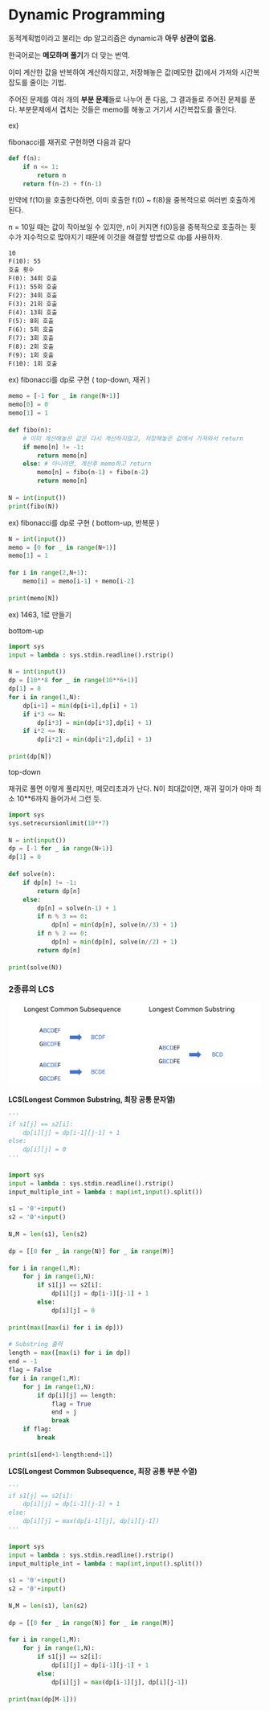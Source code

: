 # Dynamic Programming

동적계획법이라고 불리는 dp 알고리즘은 dynamic과 **아무 상관이 없음.**

한국어로는 **메모하며 풀기**가 더 맞는 번역.

이미 계산한 값을 반복하여 계산하지않고, 저장해놓은 값(메모한 값)에서 가져와 시간복잡도를 줄이는 기법.

주어진 문제를 여러 개의 **부분 문제**들로 나누어 푼 다음, 그 결과들로 주어진 문제를 푼다. 부분문제에서 겹치는 것들은 memo를 해놓고 거기서 시간복잡도를 줄인다.

ex)

fibonacci를 재귀로 구현하면 다음과 같다

```python
def f(n):
    if n <= 1:
        return n
    return f(n-2) + f(n-1)
```

만약에 f(10)을 호출한다하면, 이미 호출한 f(0) ~ f(8)을 중복적으로 여러번 호출하게 된다.

n = 10일 때는 값이 작아보일 수 있지만, n이 커지면 f(0)등을 중복적으로 호출하는 횟수가 지수적으로 많아지기 때문에 이것을 해결할 방법으로 dp를 사용하자.

```
10
F(10): 55
호출 횟수
F(0): 34회 호출
F(1): 55회 호출
F(2): 34회 호출
F(3): 21회 호출
F(4): 13회 호출
F(5): 8회 호출
F(6): 5회 호출
F(7): 3회 호출
F(8): 2회 호출
F(9): 1회 호출
F(10): 1회 호출
```

ex) fibonacci를 dp로 구현 ( top-down, 재귀 )

```python
memo = [-1 for _ in range(N+1)]
memo[0] = 0
memo[1] = 1

def fibo(n):
	# 이미 계산해놓은 값은 다시 계산하지않고, 저장해놓은 값에서 가져와서 return
	if memo[n] != -1:
		return memo[n]
	else: # 아니라면, 계산후 memo하고 return
		memo[n] = fibo(n-1) + fibo(n-2)
		return memo[n]

N = int(input())
print(fibo(N))
```

ex) fibonacci를 dp로 구현 ( bottom-up, 반복문 )

```python
N = int(input())
memo = [0 for _ in range(N+1)]
memo[1] = 1

for i in range(2,N+1):
	memo[i] = memo[i-1] + memo[i-2]

print(memo[N])
```

ex) 1463, 1로 만들기

bottom-up

```python
import sys
input = lambda : sys.stdin.readline().rstrip()

N = int(input())
dp = [10**8 for _ in range(10**6+1)]
dp[1] = 0
for i in range(1,N):
    dp[i+1] = min(dp[i+1],dp[i] + 1)
    if i*3 <= N:
        dp[i*3] = min(dp[i*3],dp[i] + 1)
    if i*2 <= N:
        dp[i*2] = min(dp[i*2],dp[i] + 1)

print(dp[N])
```

top-down

재귀로 풀면 이렇게 풀리지만, 메모리초과가 난다. N이 최대값이면, 재귀 깊이가 아마 최소 10\*\*6까지 들어가서 그런 듯.

```python
import sys
sys.setrecursionlimit(10**7)

N = int(input())
dp = [-1 for _ in range(N+1)]
dp[1] = 0

def solve(n):
    if dp[n] != -1:
        return dp[n]
    else:
        dp[n] = solve(n-1) + 1
        if n % 3 == 0:
            dp[n] = min(dp[n], solve(n//3) + 1)
        if n % 2 == 0:
            dp[n] = min(dp[n], solve(n//2) + 1)
        return dp[n]

print(solve(N))
```

### 2종류의 LCS

![lcs](./images/lcs.png)

**LCS(Longest Common Substring, 최장 공통 문자열)**

```python
'''
if s1[j] == s2[i]:
	dp[i][j] = dp[i-1][j-1] + 1
else:
	dp[i][j] = 0
'''

import sys
input = lambda : sys.stdin.readline().rstrip()
input_multiple_int = lambda : map(int,input().split())

s1 = '0'+input()
s2 = '0'+input()

N,M = len(s1), len(s2)

dp = [[0 for _ in range(N)] for _ in range(M)]

for i in range(1,M):
    for j in range(1,N):
        if s1[j] == s2[i]:
            dp[i][j] = dp[i-1][j-1] + 1
        else:
            dp[i][j] = 0

print(max([max(i) for i in dp]))

# Substring 출력
length = max([max(i) for i in dp])
end = -1
flag = False
for i in range(1,M):
	for j in range(1,N):
		if dp[i][j] == length:
			flag = True
			end = j
			break
	if flag:
		break

print(s1[end+1-length:end+1])
```

**LCS(Longest Common Subsequence, 최장 공통 부분 수열)**

```python
'''
if s1[j] == s2[i]:
	dp[i][j] = dp[i-1][j-1] + 1
else:
	dp[i][j] = max(dp[i-1][j], dp[i][j-1])
'''

import sys
input = lambda : sys.stdin.readline().rstrip()
input_multiple_int = lambda : map(int,input().split())

s1 = '0'+input()
s2 = '0'+input()

N,M = len(s1), len(s2)

dp = [[0 for _ in range(N)] for _ in range(M)]

for i in range(1,M):
    for j in range(1,N):
        if s1[j] == s2[i]:
            dp[i][j] = dp[i-1][j-1] + 1
        else:
            dp[i][j] = max(dp[i-1][j], dp[i][j-1])

print(max(dp[M-1]))
```
